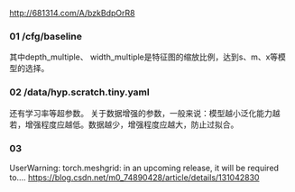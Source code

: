 http://681314.com/A/bzkBdpOrR8

### 01 /cfg/baseline
其中depth_multiple、 width_multiple是特征图的缩放比例，达到s、m、x等模型的选择。
### 02 /data/hyp.scratch.tiny.yaml
还有学习率等超参数。
关于数据增强的参数，一般来说：模型越小泛化能力越若，增强程度应越低。数据越少，增强程度应越大，防止过拟合。
### 03
UserWarning: torch.meshgrid: in an upcoming release, it will be required to....
https://blog.csdn.net/m0_74890428/article/details/131042830